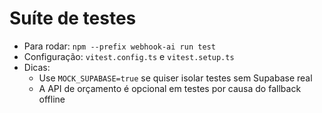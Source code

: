# Suíte de testes

- Para rodar: `npm --prefix webhook-ai run test`
- Configuração: `vitest.config.ts` e `vitest.setup.ts`
- Dicas:
  - Use `MOCK_SUPABASE=true` se quiser isolar testes sem Supabase real
  - A API de orçamento é opcional em testes por causa do fallback offline

